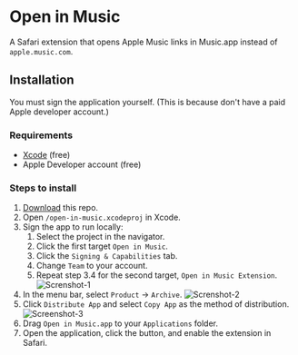 # Open in Music

A Safari extension that opens Apple Music links in Music.app instead of `apple.music.com`.

## Installation

You must sign the application yourself. (This is because don't have a paid Apple developer account.)

### Requirements

- [Xcode](https://apps.apple.com/ca/app/xcode/id497799835) (free)
- Apple Developer account (free)

### Steps to install

1. [Download](https://github.com/mattdanielmurphy/open-in-music/releases/download/v0.1/Open-in-Music.zip) this repo.
2. Open `/open-in-music.xcodeproj` in Xcode.
3. Sign the app to run locally:
   1. Select the project in the navigator.
   2. Click the first target `Open in Music`.
   3. Click the `Signing & Capabilities` tab.
   4. Change `Team` to your account.
   5. Repeat step 3.4 for the second target, `Open in Music Extension`.
   ![Screnshot-1](https://user-images.githubusercontent.com/18738486/110280922-ecd3eb80-7f98-11eb-9e99-66e01e01b95a.png)
4. In the menu bar, select `Product` -> `Archive`.
   ![Screnshot-2](https://user-images.githubusercontent.com/18738486/110279699-c57c1f00-7f96-11eb-9ea0-6199317efaab.png)
5. Click `Distribute App` and select `Copy App` as the method of distribution.
   ![Screenshot-3](https://user-images.githubusercontent.com/18738486/110278199-07f02c80-7f94-11eb-82ab-54e03b37a7a0.png)
6. Drag `Open in Music.app` to your `Applications` folder.
7. Open the application, click the button, and enable the extension in Safari.
